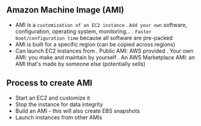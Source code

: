 ## Amazon Machine Image (AMI)

- AMI is a `customization of an EC2 instance`
  . `Add your own` software, configuration, operating system, monitoring...
  . `Faster boot/configuration time` because all software are pre-packed
- AMI is built for a specific region (can be copied across regions)
- Can launch EC2 instances from
  . Public AMI: AWS provided
  . Your own AMI: you make and maintain by yourself
  . An AWS Marketplace AMI: an AMI that's made by someone else (potentially sells)

## Process to create AMI

- Start an EC2 and customize it
- Stop the instance for data integrity
- Build an AMI - this will also create EBS snapshots
- Launch instances from other AMIs
